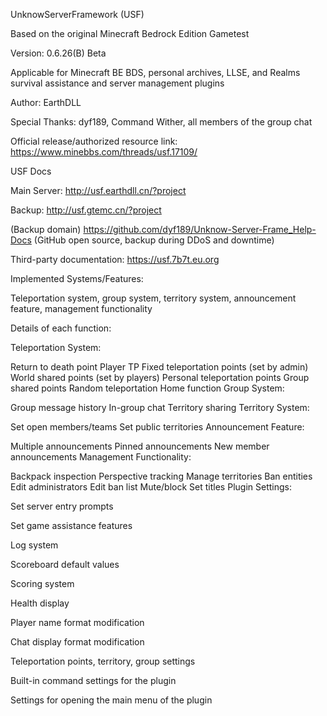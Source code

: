 UnknowServerFramework (USF)

Based on the original Minecraft Bedrock Edition Gametest

Version: 0.6.26(B) Beta

Applicable for Minecraft BE BDS, personal archives, LLSE, and Realms survival assistance and server management plugins

Author: EarthDLL

Special Thanks: dyf189, Command Wither, all members of the group chat

Official release/authorized resource link: https://www.minebbs.com/threads/usf.17109/

USF Docs

Main Server: http://usf.earthdll.cn/?project

Backup: http://usf.gtemc.cn/?project

(Backup domain) https://github.com/dyf189/Unknow-Server-Frame_Help-Docs (GitHub open source, backup during DDoS and downtime)

Third-party documentation: https://usf.7b7t.eu.org

Implemented Systems/Features:

Teleportation system, group system, territory system, announcement feature, management functionality

Details of each function:

Teleportation System:

Return to death point
Player TP
Fixed teleportation points (set by admin)
World shared points (set by players)
Personal teleportation points
Group shared points
Random teleportation
Home function
Group System:

Group message history
In-group chat
Territory sharing
Territory System:

Set open members/teams
Set public territories
Announcement Feature:

Multiple announcements
Pinned announcements
New member announcements
Management Functionality:

Backpack inspection
Perspective tracking
Manage territories
Ban entities
Edit administrators
Edit ban list
Mute/block
Set titles
Plugin Settings:

Set server entry prompts

Set game assistance features

Log system

Scoreboard default values

Scoring system

Health display

Player name format modification

Chat display format modification

Teleportation points, territory, group settings

Built-in command settings for the plugin

Settings for opening the main menu of the plugin
